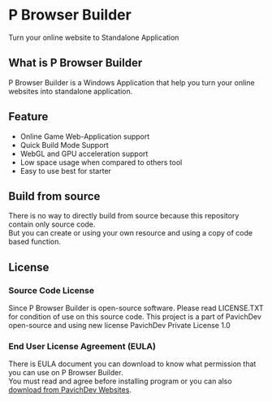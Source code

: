 # P Browser Builder
Turn your online website to Standalone Application
## What is P Browser Builder
P Browser Builder is a Windows Application that help you turn your online websites into standalone application.
## Feature
* Online Game Web-Application support
* Quick Build Mode Support
* WebGL and GPU acceleration support
* Low space usage when compared to others tool
* Easy to use best for starter
## Build from source
There is no way to directly build from source because this repository contain only source code.\
But you can create or using your own resource and using a copy of code based function.
## License
### Source Code License
Since P Browser Builder is open-source software. Please read LICENSE.TXT for condition of use on this source code.
This project is a part of PavichDev open-source and using new license PavichDev Private License 1.0
### End User License Agreement (EULA)
There is EULA document you can download to know what permission that you can use on P Browser Builder.\
You must read and agree before installing program or you can also [download from PavichDev Websites](https://pavichdev.ddns.net/download/documents/p-browser-builder-eula.pdf).
